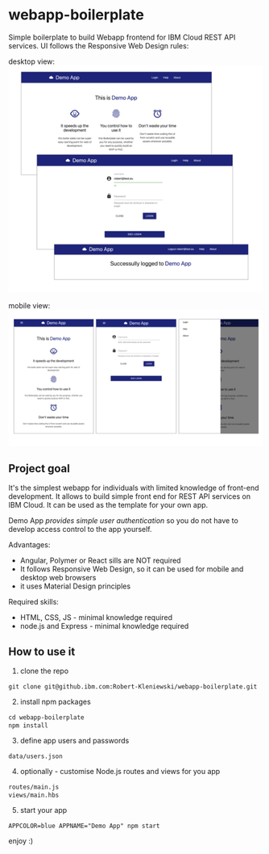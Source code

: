 # webapp-boilerplate
Simple boilerplate to build Webapp frontend for IBM Cloud REST API services. 
UI follows the Responsive Web Design rules:

desktop view: ![desktop view of the demo app](data/desktop_screen.png "desktop view of the demo app")

mobile view: ![mobile view of the demo app](data/mobile_screen.png "mobile view of the demo app")

## Project goal

It's the simplest webapp for individuals with limited knowledge of front-end development. It allows to build simple front end for REST API services on IBM Cloud. It can be used as the template for your own app. 

Demo App _provides simple user authentication_ so you do not have to develop access control to the app yourself.

Advantages:
 * Angular, Polymer or React sills are NOT required
 * It follows Responsive Web Design, so it can be used for mobile and desktop web browsers
 * it uses Material Design principles

Required skills:
 * HTML, CSS, JS - minimal knowledge required
 * node.js and Express - minimal knowledge required

## How to use it
1) clone the repo
```
git clone git@github.ibm.com:Robert-Kleniewski/webapp-boilerplate.git
```
2) install npm packages
```
cd webapp-boilerplate
npm install
```
3) define app users and passwords
```
data/users.json
```
4) optionally - customise Node.js routes and views for you app
```
routes/main.js 
views/main.hbs
```
5) start your app
```
APPCOLOR=blue APPNAME="Demo App" npm start
```

enjoy :)
